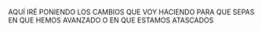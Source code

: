 AQUÍ IRÉ PONIENDO LOS CAMBIOS QUE VOY HACIENDO PARA QUE SEPAS EN QUE HEMOS AVANZADO O EN QUE ESTAMOS ATASCADOS

